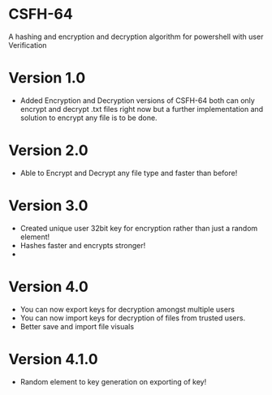 # CSFH-64
A hashing and encryption and decryption algorithm for powershell with user Verification

# Version 1.0
* Added Encryption and Decryption versions of CSFH-64 both can only encrypt and decrypt .txt files right now but a further implementation and solution to encrypt any file is to be done.

# Version 2.0
* Able to Encrypt and Decrypt any file type and faster than before!

# Version 3.0
* Created unique user 32bit key for encryption rather than just a random element!
* Hashes faster and encrypts stronger!
* 
# Version 4.0
* You can now export keys for decryption amongst multiple users
* You can now import keys for decryption of files from trusted users.
* Better save and import file visuals
# Version 4.1.0
* Random element to key generation on exporting of key!
